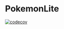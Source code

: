 # PokemonLite

[![codecov](https://codecov.io/gh/luis-stumpf/PokemonLite/branch/master/graph/badge.svg?token=XIYI73J361)](https://codecov.io/gh/luis-stumpf/PokemonLite)
